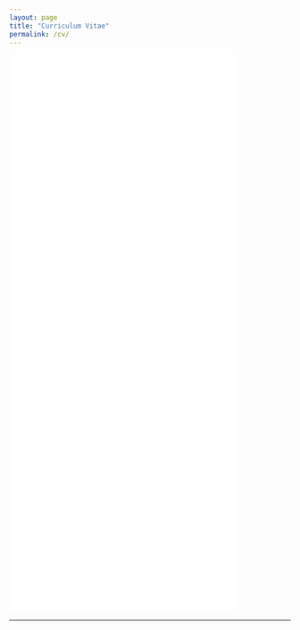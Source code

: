 ```yaml
---
layout: page
title: "Curriculum Vitae"
permalink: /cv/
---
```


<iframe src="/files/CV.pdf" width="80%" height="1000px" style="border:none;"></iframe>

---
